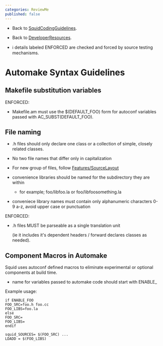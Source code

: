 ```yaml
---
categories: ReviewMe
published: false
---
```

  - Back to
    [SquidCodingGuidelines](/SquidCodingGuidelines).

  - Back to
    [DeveloperResources](/DeveloperResources).

<!-- end list -->

  - :information_source:
    details labeled ENFORCED are checked and forced by source testing
    mechanisms.

# Automake Syntax Guidelines

## Makefile substitution variables

ENFORCED:

  - Makefile.am must use the $(DEFAULT_FOO) form for autoconf variables
    passed with AC_SUBST(DEFAULT_FOO).

## File naming

  - .h files should only declare one class or a collection of simple,
    closely related classes.

  - No two file names that differ only in capitalization

  - For new group of files, follow
    [Features/SourceLayout](/Features/SourceLayout)

  - convenience libraries should be named for the subdirectory they are
    within
    
      - for example; foo/libfoo.la or foo/libfoosomething.la

  - conveniece library names must contain only alphanumeric characters
    0-9 a-z, avoid upper case or punctuation

ENFORCED:

  - .h files MUST be parseable as a single translation unit
    
    (ie it includes it's dependent headers / forward declares classes as
    needed).

## Component Macros in Automake

Squid uses autoconf defined macros to eliminate experimental or optional
components at build time.

  - name for variables passed to automake code should start with
    ENABLE_

Example usage:

    if ENABLE_FOO
    FOO_SRC=foo.h foo.cc
    FOO_LIBS=foo.la
    else
    FOO_SRC=
    FOO_LIBS=
    endif
    
    squid_SOURCES= $(FOO_SRC) ...
    LDADD = $(FOO_LIBS)
